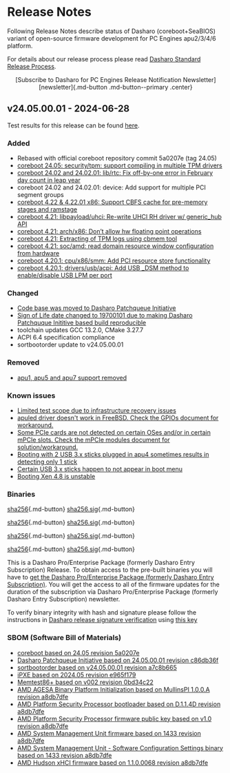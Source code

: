 # Release Notes

Following Release Notes describe status of Dasharo (coreboot+SeaBIOS) variant
of open-source firmware development for PC Engines apu2/3/4/6 platform.

For details about our release process please read
[Dasharo Standard Release Process](../../dev-proc/standard-release-process.md).

<center>
[Subscribe to Dasharo for PC Engines Release Notification Newsletter]
[newsletter]{.md-button .md-button--primary .center}
</center>

</center>

## v24.05.00.01 - 2024-06-28

Test results for this release can be found
[here](https://docs.google.com/spreadsheets/d/1_uRhVo9eYeZONnelymonYp444zYHT_Q_qmJEJ8_XqJc/edit?usp=sharing).

### Added

- Rebased with official coreboot repository commit 5a0207e (tag 24.05)
- [coreboot 24.05: security/tpm: support compiling in multiple TPM drivers](https://doc.coreboot.org/releases/coreboot-24.05-relnotes.html#security-tpm-support-compiling-in-multiple-tpm-drivers)
- [coreboot 24.02 and 24.02.01: lib/rtc: Fix off-by-one error in February day count in leap year](https://doc.coreboot.org/releases/coreboot-24.02-relnotes.html#lib-rtc-fix-off-by-one-error-in-february-day-count-in-leap-year)
- coreboot 24.02 and 24.02.01: device: Add support for multiple PCI segment groups
- [coreboot 4.22 & 4.22.01 x86: Support CBFS cache for pre-memory stages and ramstage](https://doc.coreboot.org/releases/coreboot-4.22-relnotes.html#x86-support-cbfs-cache-for-pre-memory-stages-and-ramstage)
- [coreboot 4.21: libpayload/uhci: Re-write UHCI RH driver w/ generic_hub API](https://doc.coreboot.org/releases/coreboot-4.21-relnotes.html#libpayload-uhci-re-write-uhci-rh-driver-w-generic-hub-api)
- [coreboot 4.21: arch/x86: Don’t allow hw floating point operations](https://doc.coreboot.org/releases/coreboot-4.21-relnotes.html#arch-x86-don-t-allow-hw-floating-point-operations)
- [coreboot 4.21: Extracting of TPM logs using cbmem tool](https://doc.coreboot.org/releases/coreboot-4.21-relnotes.html#extracting-of-tpm-logs-using-cbmem-tool)
- [coreboot 4.21: soc/amd: read domain resource window configuration from hardware](https://doc.coreboot.org/releases/coreboot-4.21-relnotes.html#soc-amd-read-domain-resource-window-configuration-from-hardware)
- [coreboot 4.20.1: cpu/x86/smm: Add PCI resource store functionality](https://doc.coreboot.org/releases/coreboot-4.20.1-relnotes.html#cpu-x86-smm-add-pci-resource-store-functionality)
- [coreboot 4.20.1: drivers/usb/acpi: Add USB _DSM method to enable/disable USB LPM per port](https://doc.coreboot.org/releases/coreboot-4.20.1-relnotes.html#drivers-usb-acpi-add-usb-dsm-method-to-enable-disable-usb-lpm-per-port)

### Changed

- [Code base was moved to Dasharo Patchqueue Initiative](https://github.com/Dasharo/dasharo-pq?tab=readme-ov-file#background)
- [Sign of Life date changed to 19700101 due to making Dasharo Patchquque Inititive based build reproducible](https://github.com/Dasharo/dasharo-issues/issues/889)
- toolchain updates GCC 13.2.0, CMake 3.27.7
- ACPI 6.4 specification compliance
- sortbootorder update to v24.05.00.01

### Removed

- [apu1, apu5 and apu7 support removed](https://github.com/Dasharo/dasharo-issues/issues/909)

### Known issues

- [Limited test scope due to infrastructure recovery issues](https://github.com/Dasharo/dasharo-issues/issues/914)
- [apuled driver doesn't work in FreeBSD. Check the  GPIOs document for workaround.](https://github.com/pcengines/coreboot/issues/329)
- [Some PCIe cards are not detected on certain OSes and/or in certain mPCIe slots. Check the  mPCIe modules document for solution/workaround.](https://github.com/pcengines/apu2-documentation/issues/115)
- [Booting with 2 USB 3.x sticks plugged in apu4 sometimes results in detecting only 1 stick](https://github.com/pcengines/seabios/issues/30)
- [Certain USB 3.x sticks happen to not appear in boot menu](https://github.com/pcengines/seabios/issues/29)
- [Booting Xen 4.8 is unstable](https://github.com/pcengines/apu2-documentation/issues/109)

### Binaries

[sha256][pcengines_apu2_seabios_v24.05.00.01.rom_hash]{.md-button}
[sha256.sig][pcengines_apu2_seabios_v24.05.00.01.rom_sig]{.md-button}

[sha256][pcengines_apu3_seabios_v24.05.00.01.rom_hash]{.md-button}
[sha256.sig][pcengines_apu3_seabios_v24.05.00.01.rom_sig]{.md-button}

[sha256][pcengines_apu4_seabios_v24.05.00.01.rom_hash]{.md-button}
[sha256.sig][pcengines_apu4_seabios_v24.05.00.01.rom_sig]{.md-button}

[sha256][pcengines_apu6_seabios_v24.05.00.01.rom_hash]{.md-button}
[sha256.sig][pcengines_apu6_seabios_v24.05.00.01.rom_sig]{.md-button}

This is a Dasharo Pro/Enterprise Package (formerly Dasharo Entry Subscription)
Release. To obtain access to the pre-built binaries you will have to [get the
Dasharo Pro/Enterprise Package (formerly Dasharo Entry
Subscription)](../../ways-you-can-help-us.md#become-a-dasharo-entry-subscription-subscriber).
You will get the access to all of the firmware updates for the duration of the
subscription via Dasharo Pro/Enterprise Package (formerly Dasharo Entry
Subscription) newsletter.

To verify binary integrity with hash and signature please follow the
instructions in [Dasharo release signature verification](/guides/signature-verification)
using [this key](https://raw.githubusercontent.com/3mdeb/3mdeb-secpack/master/dasharo/pcengines_apu2/dasharo-release-24.05.00.x-for-pc-engines-signing-key.asc)

### SBOM (Software Bill of Materials)

- [coreboot based on 24.05 revision 5a0207e](https://github.com/coreboot/coreboot/tree/5a0207e)
- [Dasharo Patchqueue Initiative based on 24.05.00.01 revision c86db36f](https://github.com/Dasharo/dasharo-pq/tree/c86db36f)
- [sortbootorder based on v24.05.00.01 revision a7c8b665](https://github.com/pcengines/sortbootorder/tree/a7c8b665)
- [iPXE based on 2024.05 revision e965f179](https://github.com/ipxe/ipxe/tree/e965f179)
- [Memtest86+ based on v002 revision 0bd34c22](https://review.coreboot.org/plugins/gitiles/memtest86plus/+/0bd34c22)
- [AMD AGESA Binary Platform Initialization based on MullinsPI 1.0.0.A revision a8db7dfe](https://github.com/coreboot/blobs/tree/a8db7dfe/pi/amd/00730F01/FT3b)
- [AMD Platform Security Processor bootloader based on D.1.1.4D revision a8db7dfe](https://github.com/coreboot/blobs/tree/a8db7dfe/southbridge/amd/avalon/PSP/PspBootLoader.Bypass.sbin)
- [AMD Platform Security Processor firmware public key based on v1.0 revision a8db7dfe](https://github.com/coreboot/blobs/tree/a8db7dfe/southbridge/amd/avalon/PSP/AmdPubKey.bin)
- [AMD System Management Unit firmware based on 1433 revision a8db7dfe](https://github.com/coreboot/blobs/tree/a8db7dfe/southbridge/amd/avalon/PSP/SmuFirmware.sbin)
- [AMD System Management Unit - Software Configuration Settings binary based on 1433 revision a8db7dfe](https://github.com/coreboot/blobs/tree/a8db7dfe/southbridge/amd/avalon/PSP/SmuScs.bin)
- [AMD Hudson xHCI firmware based on 1.1.0.0068 revision a8db7dfe](https://github.com/coreboot/blobs/tree/a8db7dfe/southbridge/amd/avalon/xhci.bin)

[newsletter]: https://newsletter.3mdeb.com/subscription/ReBpt3IZY
[pcengines_apu2_seabios_v24.05.00.01.rom_hash]: https://dl.3mdeb.com/open-source-firmware/Dasharo/pcengines_apu2/v24.05.00.01/pcengines_apu2_seabios_v24.05.00.01.rom.sha256
[pcengines_apu2_seabios_v24.05.00.01.rom_sig]: https://dl.3mdeb.com/open-source-firmware/Dasharo/pcengines_apu2/v24.05.00.01/pcengines_apu2_seabios_v24.05.00.01.rom.sha256.sig
[pcengines_apu3_seabios_v24.05.00.01.rom_hash]: https://dl.3mdeb.com/open-source-firmware/Dasharo/pcengines_apu2/v24.05.00.01/pcengines_apu3_seabios_v24.05.00.01.rom.sha256
[pcengines_apu3_seabios_v24.05.00.01.rom_sig]: https://dl.3mdeb.com/open-source-firmware/Dasharo/pcengines_apu2/v24.05.00.01/pcengines_apu3_seabios_v24.05.00.01.rom.sha256.sig
[pcengines_apu4_seabios_v24.05.00.01.rom_hash]: https://dl.3mdeb.com/open-source-firmware/Dasharo/pcengines_apu2/v24.05.00.01/pcengines_apu4_seabios_v24.05.00.01.rom.sha256
[pcengines_apu4_seabios_v24.05.00.01.rom_sig]: https://dl.3mdeb.com/open-source-firmware/Dasharo/pcengines_apu2/v24.05.00.01/pcengines_apu4_seabios_v24.05.00.01.rom.sha256.sig
[pcengines_apu6_seabios_v24.05.00.01.rom_hash]: https://dl.3mdeb.com/open-source-firmware/Dasharo/pcengines_apu2/v24.05.00.01/pcengines_apu6_seabios_v24.05.00.01.rom.sha256
[pcengines_apu6_seabios_v24.05.00.01.rom_sig]: https://dl.3mdeb.com/open-source-firmware/Dasharo/pcengines_apu2/v24.05.00.01/pcengines_apu6_seabios_v24.05.00.01.rom.sha256.sig
